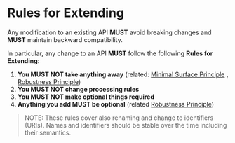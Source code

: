 # Rules for Extending
Any modification to an existing API **MUST** avoid breaking changes and **MUST** maintain backward compatibility.

In particular, any change to an API **MUST** follow the following **Rules for Extending**:

1. **You MUST NOT take anything away** (related: [Minimal Surface Principle](core-principles/minimal-api-surface.md)
, [Robustness Principle](core-principles/robustness.md))
2. **You MUST NOT change processing rules** 
3. **You MUST NOT make optional things required**
4. **Anything you add MUST be optional** (related [Robustness Principle](core-principles/robustness.md))


> NOTE: These rules cover also renaming and change to identifiers (URIs). Names and identifiers should be stable over the time including their semantics.


